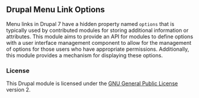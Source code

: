 ## Drupal Menu Link Options

Menu links in Drupal 7 have a hidden property named `options` that is typically used by contributed modules for storing additional information or attributes. This module aims to provide an API for modules to define options with a user interface management component to allow for the management of options for those users who have appropriate permissions. Additionally, this module provides a mechanism for displaying these options.

### License

This Drupal module is licensed under the [GNU General Public License](./LICENSE.md) version 2.
